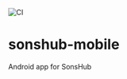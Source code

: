 ![CI](https://github.com/gigabytedevelopers/sonshub-mobile/workflows/CI/badge.svg)
# sonshub-mobile
Android app for SonsHub
